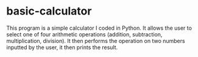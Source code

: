 # basic-calculator
This program is a simple calculator I coded in Python. It allows the user to select one of four arithmetic operations (addition, subtraction, multiplication, division). It then performs the operation on two numbers inputted by the user, it then prints the result.
